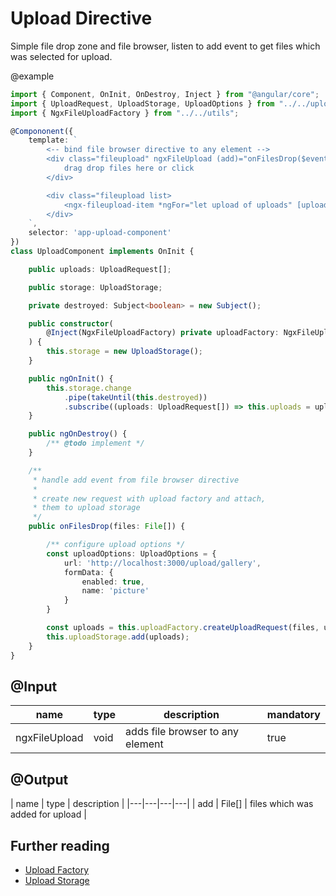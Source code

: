 # Upload Directive

Simple file drop zone and file browser, listen to add event to get files which was selected for upload.

@example

```ts
import { Component, OnInit, OnDestroy, Inject } from "@angular/core";
import { UploadRequest, UploadStorage, UploadOptions } from "../../upload";
import { NgxFileUploadFactory } from "../../utils";

@Compononent({
    template: `
        <-- bind file browser directive to any element -->
        <div class="fileupload" ngxFileUpload (add)="onFilesDrop($event)">
            drag drop files here or click
        </div>

        <div class="fileupload list>
            <ngx-fileupload-item *ngFor="let upload of uploads" [upload]="upload"></ngx-fileupload-item>
        </div>
    `,
    selector: 'app-upload-component'
})
class UploadComponent implements OnInit {

    public uploads: UploadRequest[];

    public storage: UploadStorage;

    private destroyed: Subject<boolean> = new Subject();

    public constructor(
        @Inject(NgxFileUploadFactory) private uploadFactory: NgxFileUploadFactory
    ) {
        this.storage = new UploadStorage();
    }

    public ngOnInit() {
        this.storage.change
            .pipe(takeUntil(this.destroyed))
            .subscribe((uploads: UploadRequest[]) => this.uploads = uploads);
    }

    public ngOnDestroy() {
        /** @todo implement */
    }

    /**
     * handle add event from file browser directive
     * 
     * create new request with upload factory and attach,
     * them to upload storage
     */
    public onFilesDrop(files: File[]) {

        /** configure upload options */
        const uploadOptions: UploadOptions = {
            url: 'http://localhost:3000/upload/gallery',
            formData: {
                enabled: true,
                name: 'picture'
            }
        }

        const uploads = this.uploadFactory.createUploadRequest(files, uploadOptions /*, validators */);
        this.uploadStorage.add(uploads);
    }
}
```

## @Input

| name | type | description | mandatory |
|---|---|---|---|
| ngxFileUpload | void | adds file browser to any element | true |

## @Output

| name | type | description |
|---|---|---|---|
| add | File[] | files which was added for upload |

## Further reading

- [Upload Factory](./factory.md)
- [Upload Storage](./upload.storgage.md)